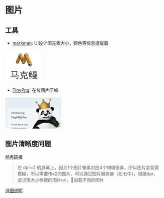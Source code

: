 # 图片

## 工具
* [markman](http://www.getmarkman.com/): UI设计图元素大小，颜色等信息提取器

<img src="./img/markman.png" height="100">

* [TinyPng](https://tinypng.com/): 在线图片压缩
<img src="./img/tinypng.png" height="100">

## 图片清晰度问题

[参考链接](http://mobile.51cto.com/web-484304.htm)

> 在 dpr=2 的屏幕上，因为1个图片像素对应4个物理像素，所以图片会变得模糊，所以需要传x2的图片，可以通过图片服务器（如七牛），根据dpr，请求带大小参数的图片url，加载不同的图片

[详细说明](./Basic.md)